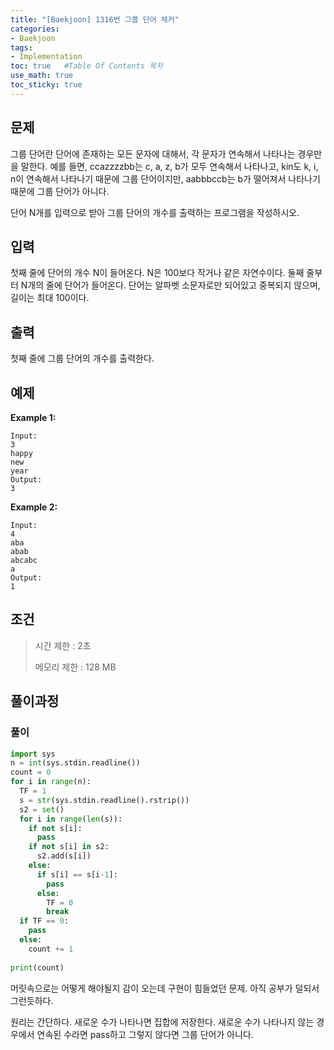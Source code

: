 ```yaml
---
title: "[Baekjoon] 1316번 그룹 단어 체커"
categories: 
- Baekjoon
tags:
- Implementation
toc: true   #Table Of Contents 목차 
use_math: true
toc_sticky: true
---
```


## 문제

그룹 단어란 단어에 존재하는 모든 문자에 대해서, 각 문자가 연속해서 나타나는 경우만을 말한다. 예를 들면, ccazzzzbb는 c, a, z, b가 모두 연속해서 나타나고, kin도 k, i, n이 연속해서 나타나기 때문에 그룹 단어이지만, aabbbccb는 b가 떨어져서 나타나기 때문에 그룹 단어가 아니다.

단어 N개를 입력으로 받아 그룹 단어의 개수를 출력하는 프로그램을 작성하시오.

## 입력

첫째 줄에 단어의 개수 N이 들어온다. N은 100보다 작거나 같은 자연수이다. 둘째 줄부터 N개의 줄에 단어가 들어온다. 단어는 알파벳 소문자로만 되어있고 중복되지 않으며, 길이는 최대 100이다.

## 출력

첫째 줄에 그룹 단어의 개수를 출력한다.

## 예제

**Example 1:**

```
Input: 
3
happy
new
year
Output: 
3
```

**Example 2:**

```
Input:
4
aba
abab
abcabc
a
Output:
1
```

## 조건

> 시간 제한 : 2초
>
> 메모리 제한 : 128 MB

## 풀이과정

### 풀이

```python
import sys
n = int(sys.stdin.readline())
count = 0
for i in range(n):
  TF = 1
  s = str(sys.stdin.readline().rstrip())
  s2 = set()  
  for i in range(len(s)):
    if not s[i]:
      pass
    if not s[i] in s2:
      s2.add(s[i])
    else:
      if s[i] == s[i-1]:
        pass
      else:
        TF = 0
        break
  if TF == 0:
    pass
  else:
    count += 1
  
print(count)
```

머릿속으로는 어떻게 해야될지 감이 오는데 구현이 힘들었던 문제. 아직 공부가 덜되서 그런듯하다.

원리는 간단하다. 새로운 수가 나타나면 집합에 저장한다. 새로운 수가 나타나지 않는 경우에서 연속된 수라면 pass하고 그렇지 않다면 그룹 단어가 아니다.